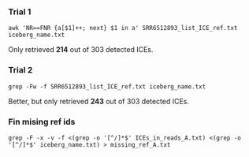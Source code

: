 ### Trial 1 ###
```
awk 'NR==FNR {a[$1]++; next} $1 in a' SRR6512893_list_ICE_ref.txt iceberg_name.txt
```

Only retrieved **214** out of 303 detected ICEs.


### Trial 2 ###
```
grep -Fw -f SRR6512893_list_ICE_ref.txt iceberg_name.txt
```

Better, but only retrieved **243** out of 303 detected ICEs.


### Fin mising ref ids ###
```
grep -F -x -v -f <(grep -o '[^/]*$' ICEs_in_reads_A.txt) <(grep -o '[^/]*$' iceberg_name.txt) > missing_ref_A.txt
```

